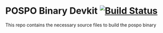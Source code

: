 # POSPO Binary Devkit [![Build Status](https://travis-ci.com/gnanakeethan/posbin.svg?token=GWjRzDgBKRvxiJysFDgd&branch=master)](https://travis-ci.com/gnanakeethan/posbin)

This repo contains the necessary source files to build the pospo binary
